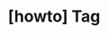 ---
article_id: 0
description: List of articles under [howto] tag.
image: http://huntingbears.com.ve/static/img/site/mstile-310x310.png
layout: tag
slug: howto
title: '[howto] Tag'
---